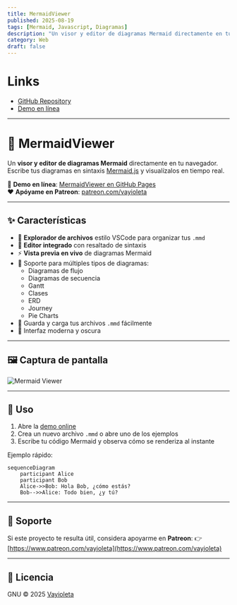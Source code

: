 ```yaml
---
title: MermaidViewer
published: 2025-08-19
tags: [Mermaid, Javascript, Diagramas]
description: "Un visor y editor de diagramas Mermaid directamente en tu navegador."
category: Web
draft: false
---
```


# Links
- [GitHub Repository](https://github.com/Vayioleta/MermaidViewer)
- [Demo en línea](https://vayioleta.github.io/MermaidViewer/)

---

# 🌊 MermaidViewer

Un **visor y editor de diagramas Mermaid** directamente en tu navegador.  
Escribe tus diagramas en sintaxis [Mermaid.js](https://mermaid.js.org/) y visualízalos en tiempo real.

🔗 **Demo en línea**: [MermaidViewer en GitHub Pages](https://vayioleta.github.io/MermaidViewer/)  
❤️ **Apóyame en Patreon**: [patreon.com/vayioleta](https://www.patreon.com/vayioleta)

---

## ✨ Características
- 📂 **Explorador de archivos** estilo VSCode para organizar tus `.mmd`  
- 📝 **Editor integrado** con resaltado de sintaxis  
- ⚡ **Vista previa en vivo** de diagramas Mermaid  
- 🎨 Soporte para múltiples tipos de diagramas:
  - Diagramas de flujo
  - Diagramas de secuencia
  - Gantt
  - Clases
  - ERD
  - Journey
  - Pie Charts
- 💾 Guarda y carga tus archivos `.mmd` fácilmente  
- 🌙 Interfaz moderna y oscura  

---

## 🖼️ Captura de pantalla
![Mermaid Viewer](https://raw.githubusercontent.com/Vayioleta/MermaidViewer/main/screenshot.png)

---

## 🚀 Uso
1. Abre la [demo online](https://vayioleta.github.io/MermaidViewer/)  
2. Crea un nuevo archivo `.mmd` o abre uno de los ejemplos  
3. Escribe tu código Mermaid y observa cómo se renderiza al instante  

Ejemplo rápido:

```mermaid
sequenceDiagram
    participant Alice
    participant Bob
    Alice->>Bob: Hola Bob, ¿cómo estás?
    Bob-->>Alice: Todo bien, ¿y tú?
```

---

## 📌 Soporte

Si este proyecto te resulta útil, considera apoyarme en **Patreon**:
👉 [https://www.patreon.com/vayioleta](https://www.patreon.com/vayioleta)

---

## 📜 Licencia

GNU © 2025 [Vayioleta](https://github.com/vayioleta)

